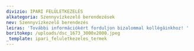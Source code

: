 ```yaml
---
divizio: IPARI FELÜLETKEZELÉS
alkategoria: Szennyvízkezelő berendezések
nev: Szennyvízkezelő berendezés
leiras: 'További információkért forduljon bizalommal kollégáinkhoz! '
boritokep: /uploads/dsc_1673_3000x2000.jpeg
_template: ipari_feluletkezeles_termek
---
```


